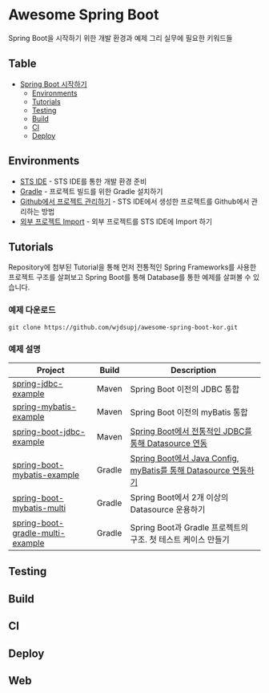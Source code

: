 # Awesome Spring Boot

Spring Boot을 시작하기 위한 개발 환경과 예제 그리 실무에 필요한 키워드들

## Table
- [Spring Boot 시작하기](https://github.com/wjdsupj/stunstun-wiki/blob/master/Spring/2015-05-08-get-started-spring-boot.md)
    - [Environments](#environments)
    - [Tutorials](#tutorials)
    - [Testing](#testing)
    - [Build](#build)
    - [CI](#ci)
    - [Deploy](#deploy)

## Environments

- [STS IDE](https://github.com/wjdsupj/stunstun-wiki/blob/master/Spring/2015-05-09-spring-boot-environment.md#sts-ide를-통한-개발환경-준비) - STS IDE를 통한 개발 환경 준비
- [Gradle](https://github.com/wjdsupj/stunstun-wiki/blob/master/Spring/2015-05-09-spring-boot-environment.md#gradle-설치하기) - 프로젝트 빌드를 위한 Gradle 설치하기
- [Github에서 프로젝트 관리하기](https://github.com/wjdsupj/stunstun-wiki/blob/master/Spring/2015-05-09-spring-boot-environment.md#github에서-프로젝트-version-관리하기) - STS IDE에서 생성한 프로젝트를 Github에서 관리하는 방법
- [외부 프로젝트 Import](https://github.com/wjdsupj/stunstun-wiki/blob/master/Spring/2015-05-09-spring-boot-environment.md#외부-프로젝트-import-하기) - 외부 프로젝트를 STS IDE에 Import 하기

## Tutorials

Repository에 첨부된 Tutorial을 통해 먼저 전통적인 Spring Frameworks를 사용한 프로젝트 구조를 살펴보고 Spring Boot를 통해 Database를 통한 예제를 살펴볼 수 있습니다.

### 예제 다운로드

````
git clone https://github.com/wjdsupj/awesome-spring-boot-kor.git
````

### 예제 설명

Project | Build | Description |
---|---|----
[spring-jdbc-example](https://github.com/wjdsupj/awesome-spring-boot-kor/tree/master/spring-jdbc-example) | Maven | Spring Boot 이전의 JDBC 통합
[spring-mybatis-example](https://github.com/wjdsupj/awesome-spring-boot-kor/tree/master/spring-mybatis-example) | Maven | Spring Boot 이전의 myBatis 통합
[spring-boot-jdbc-example](https://github.com/wjdsupj/awesome-spring-boot-kor/tree/master/spring-boot-jdbc-example) | Maven | [Spring Boot에서 전통적인 JDBC를 통해 Datasource 연동](https://github.com/wjdsupj/stunstun-wiki/blob/master/Spring/2015-11-01-spring-boot-jdbc.md)
[spring-boot-mybatis-example](https://github.com/wjdsupj/awesome-spring-boot-kor/tree/master/spring-boot-mybatis-example)| Gradle | [Spring Boot에서 Java Config, myBatis를 통해 Datasource 연동하기](https://github.com/wjdsupj/stunstun-wiki/blob/master/Spring/2015-11-02-spring-boot-mybatis.md)
[spring-boot-mybatis-multi](https://github.com/wjdsupj/awesome-spring-boot-kor/tree/master/spring-boot-mybatis-multi) | Gradle | Spring Boot에서 2개 이상의 Datasource 운용하기
[spring-boot-gradle-multi-example](https://github.com/wjdsupj/awesome-spring-boot-kor/tree/master/spring-jdbc-example) | Gradle | Spring Boot과 Gradle 프로젝트의 구조. 첫 테스트 케이스 만들기  



## Testing


## Build


## CI


## Deploy


## Web
